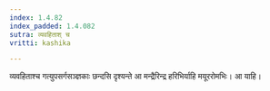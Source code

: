 ```yaml
---
index: 1.4.82
index_padded: 1.4.082
sutra: व्यवहिताश् च
vritti: kashika

---
```

व्यवहिताश्च गत्युपसर्गसञ्ज्ञकाः छन्दसि दृश्यन्ते आ मन्द्रैरिन्द्र हरिभिर्याहि मयूररोमभिः। आ याहि।